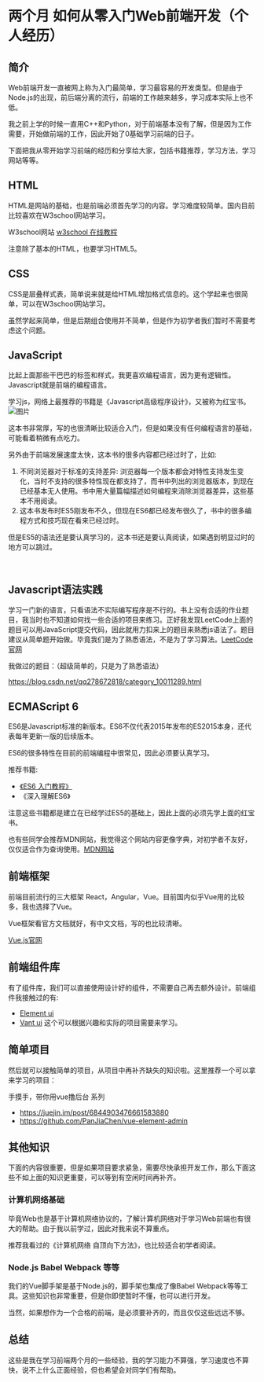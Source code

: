 # 两个月 如何从零入门Web前端开发（个人经历）

## 简介
Web前端开发一直被网上称为入门最简单，学习最容易的开发类型。但是由于Node.js的出现，前后端分离的流行，前端的工作越来越多，学习成本实际上也不低。

我之前上学的时候一直用C++和Python，对于前端基本没有了解，但是因为工作需要，开始做前端的工作，因此开始了0基础学习前端的日子。

下面把我从零开始学习前端的经历和分享给大家，包括书籍推荐，学习方法，学习网站等等。

## HTML
HTML是网站的基础，也是前端必须首先学习的内容。学习难度较简单。国内目前比较喜欢在W3school网站学习。

W3school网站 [w3school 在线教程](https://www.w3school.com.cn)

注意除了基本的HTML，也要学习HTML5。

## CSS
CSS是层叠样式表，简单说来就是给HTML增加格式信息的。这个学起来也很简单，可以在W3school网站学习。

虽然学起来简单，但是后期组合使用并不简单，但是作为初学者我们暂时不需要考虑这个问题。

## JavaScript
比起上面那些干巴巴的标签和样式，我更喜欢编程语言，因为更有逻辑性。Javascript就是前端的编程语言。

学习js，网络上最推荐的书籍是《Javascript高级程序设计》，又被称为红宝书。
​​​![图片](/2020/beg-1.png)

这本书非常厚，写的也很清晰比较适合入门，但是如果没有任何编程语言的基础，可能看着稍微有点吃力。

另外由于前端发展速度太快，这本书的很多内容都已经过时了，比如:

1. 不同浏览器对于标准的支持差异: 浏览器每一个版本都会对特性支持发生变化，当时不支持的很多特性现在都支持了，而书中列出的浏览器版本，到现在已经基本无人使用。书中用大量篇幅描述如何编程来消除浏览器差异，这些基本不用阅读。
2. 这本书发布时ES5刚发布不久，但现在ES6都已经发布很久了，书中的很多编程方式和技巧现在看来已经过时。

但是ES5的语法还是要认真学习的，这本书还是要认真阅读，如果遇到明显过时的地方可以跳过。

​
## Javascript语法实践
学习一门新的语言，只看语法不实际编写程序是不行的。书上没有合适的作业题目，我当时也不知道如何找一些合适的项目来练习。正好我发现LeetCode上面的题目可以用JavaScript提交代码，因此就用力扣来上的题目来熟悉js语法了。题目建议从简单题开始做。毕竟我们是为了熟悉语法，不是为了学习算法。[LeetCode官网](https://leetcode-cn.com)

我做过的题目：（超级简单的，只是为了熟悉语法）

https://blog.csdn.net/qq278672818/category_10011289.html

## ECMAScript 6
ES6是Javascript标准的新版本。ES6不仅代表2015年发布的ES2015本身，还代表每年更新一版的后续版本。

ES6的很多特性在目前的前端编程中很常见，因此必须要认真学习。

推荐书籍: 
* [《ES6 入门教程》](https://es6.ruanyifeng.com/)
* 《深入理解ES6》

注意这些书籍都是建立在已经学过ES5的基础上，因此上面的必须先学上面的红宝书。

也有些同学会推荐MDN网站，我觉得这个网站内容更像字典，对初学者不友好，仅仅适合作为查询使用。[MDN网站](https://developer.mozilla.org/zh-CN/)

## 前端框架
前端目前流行的三大框架 React，Angular，Vue。目前国内似乎Vue用的比较多，我也选择了Vue。

Vue框架看官方文档就好，有中文文档，写的也比较清晰。

[Vue.js官网](https://cn.vuejs.org)

## 前端组件库
有了组件库，我们可以直接使用设计好的组件，不需要自己再去额外设计。前端组件我接触过的有:
* [Element ui](https://element.eleme.cn/#/zh-CN)
* [Vant ui](https://youzan.github.io/vant/mobile.html#/zh-CN)
这个可以根据兴趣和实际的项目需要来学习。

## 简单项目
然后就可以接触简单的项目，从项目中再补齐缺失的知识啦。这里推荐一个可以拿来学习的项目：

手摸手，带你用vue撸后台 系列
* https://juejin.im/post/6844903476661583880
* https://github.com/PanJiaChen/vue-element-admin

## 其他知识
下面的内容很重要，但是如果项目要求紧急，需要尽快承担开发工作，那么下面这些不如上面的知识更重要，可以等到有空闲时间再补齐。

### 计算机网络基础
毕竟Web也是基于计算机网络协议的，了解计算机网络对于学习Web前端也有很大的帮助。由于我以前学过，因此对我来说不算重点。

推荐我看过的《计算机网络 自顶向下方法》，也比较适合初学者阅读。

### Node.js Babel Webpack 等等

我们的Vue脚手架是基于Node.js的，脚手架也集成了像Babel Webpack等等工具。这些知识也非常重要，但是你即使暂时不懂，也可以进行开发。

当然，如果想作为一个合格的前端，是必须要补齐的，而且仅仅这些远远不够。

## 总结
这些是我在学习前端两个月的一些经验，我的学习能力不算强，学习速度也不算快，说不上什么正面经验，但也希望会对同学们有帮助。
